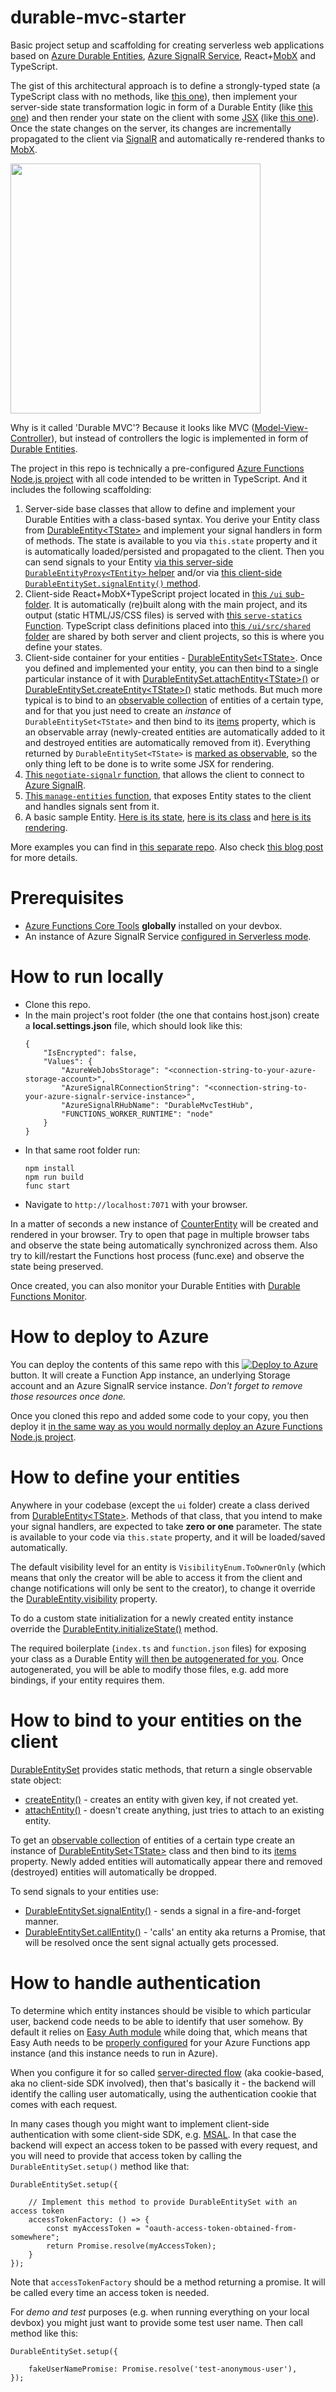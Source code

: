 # durable-mvc-starter

Basic project setup and scaffolding for creating serverless web applications based on [Azure Durable Entities](https://docs.microsoft.com/en-us/azure/azure-functions/durable/durable-functions-entities?tabs=javascript), [Azure SignalR Service](https://docs.microsoft.com/en-us/azure/azure-signalr/signalr-overview), React+[MobX](https://mobx.js.org) and TypeScript.

The gist of this architectural approach is to define a strongly-typed state (a TypeScript class with no methods, like [this one](https://github.com/scale-tone/durable-mvc-starter/blob/main/ui/src/shared/CounterState.ts)), then implement your server-side state transformation logic in form of a Durable Entity (like [this one](https://github.com/scale-tone/durable-mvc-starter/blob/main/DurableEntities/CounterEntity.ts)) and then render your state on the client with some [JSX](https://www.typescriptlang.org/docs/handbook/jsx.html) (like [this one](https://github.com/scale-tone/durable-mvc-starter/blob/main/ui/src/App.tsx)). Once the state changes on the server, its changes are incrementally propagated to the client via [SignalR](https://docs.microsoft.com/en-us/azure/azure-signalr/signalr-overview) and automatically re-rendered thanks to [MobX](https://mobx.js.org).

<img src="https://user-images.githubusercontent.com/5447190/129478058-290f9e9c-bc52-4915-b423-c78cfdb56c70.png" height="400px"/>

Why is it called 'Durable MVC'? Because it looks like MVC ([Model-View-Controller](https://en.wikipedia.org/wiki/Model%E2%80%93view%E2%80%93controller)), but instead of controllers the logic is implemented in form of [Durable Entities](https://docs.microsoft.com/en-us/azure/azure-functions/durable/durable-functions-entities?tabs=javascript).

The project in this repo is technically a pre-configured [Azure Functions Node.js project](https://docs.microsoft.com/en-us/azure/azure-functions/functions-reference-node?tabs=v2#typescript) with all code intended to be written in TypeScript. And it includes the following scaffolding:
1. Server-side base classes that allow to define and implement your Durable Entities with a class-based syntax. You derive your Entity class from [DurableEntity\<TState\>](https://github.com/scale-tone/durable-mvc-starter/blob/main/common/DurableEntity.ts) and implement your signal handlers in form of methods. The state is available to you via `this.state` property and it is automatically loaded/persisted and propagated to the client. Then you can send signals to your Entity [via this server-side `DurableEntityProxy<TEntity>` helper](https://github.com/scale-tone/durable-mvc-starter/blob/main/common/DurableEntityProxy.ts) and/or via [this client-side `DurableEntitySet.signalEntity()` method](https://github.com/scale-tone/durable-mvc-starter/blob/main/ui/src/common/DurableEntitySet.ts#L121).
2. Client-side React+MobX+TypeScript project located in [this `/ui` sub-folder](https://github.com/scale-tone/durable-mvc-starter/tree/main/ui). It is automatically (re)built along with the main project, and its output (static HTML/JS/CSS files) is served with [this `serve-statics` Function](https://github.com/scale-tone/durable-mvc-starter/blob/main/serve-statics/index.ts). TypeScript class definitions placed into [this `/ui/src/shared` folder](https://github.com/scale-tone/durable-mvc-starter/tree/main/ui/src/shared) are shared by both server and client projects, so this is where you define your states.
3. Client-side container for your entities - [DurableEntitySet\<TState\>](https://github.com/scale-tone/durable-mvc-starter/blob/main/ui/src/common/DurableEntitySet.ts). Once you defined and implemented your entity, you can then bind to a single particular instance of it with [DurableEntitySet.attachEntity\<TState\>()](https://github.com/scale-tone/durable-mvc-starter/blob/main/ui/src/common/DurableEntitySet.ts#L88) or [DurableEntitySet.createEntity\<TState\>()](https://github.com/scale-tone/durable-mvc-starter/blob/main/ui/src/common/DurableEntitySet.ts#L112) static methods. But much more typical is to bind to an [observable collection](https://mobx.js.org/observable-state.html) of entities of a certain type, and for that you just need to create an *instance* of `DurableEntitySet<TState>` and then bind to its [items](https://github.com/scale-tone/durable-mvc-starter/blob/main/ui/src/common/DurableEntitySet.ts#L18) property, which is an observable array (newly-created entities are automatically added to it and destroyed entities are automatically removed from it). Everything returned by `DurableEntitySet<TState>` is [marked as observable](https://mobx.js.org/observable-state.html#makeautoobservable), so the only thing left to be done is to write some JSX for rendering.
4. [This `negotiate-signalr` function](https://github.com/scale-tone/durable-mvc-starter/blob/main/negotiate-signalr/index.ts), that allows the client to connect to [Azure SignalR](https://docs.microsoft.com/en-us/azure/azure-signalr/signalr-overview).
5. [This `manage-entities` function](https://github.com/scale-tone/durable-mvc-starter/blob/main/manage-entities/index.ts), that exposes Entity states to the client and handles signals sent from it.
6. A basic sample Entity. [Here is its state](https://github.com/scale-tone/durable-mvc-starter/blob/main/ui/src/shared/CounterState.ts), [here is its class](https://github.com/scale-tone/durable-mvc-starter/blob/main/DurableEntities/CounterEntity.ts) and [here is its rendering](https://github.com/scale-tone/durable-mvc-starter/blob/main/ui/src/App.tsx#L26).

More examples you can find in [this separate repo](https://github.com/scale-tone/durable-mvc-samples).
Also check [this blog post](https://scale-tone.github.io/2021/03/15/durable-mvc) for more details.

# Prerequisites
* [Azure Functions Core Tools](https://www.npmjs.com/package/azure-functions-core-tools) **globally** installed on your devbox.
* An instance of Azure SignalR Service [configured in Serverless mode](https://docs.microsoft.com/en-us/azure/azure-signalr/concept-service-mode#serverless-mode).

# How to run locally

* Clone this repo.
* In the main project's root folder (the one that contains host.json) create a **local.settings.json** file, which should look like this:
  ```
  {
      "IsEncrypted": false,
      "Values": {
          "AzureWebJobsStorage": "<connection-string-to-your-azure-storage-account>",
          "AzureSignalRConnectionString": "<connection-string-to-your-azure-signalr-service-instance>",
          "AzureSignalRHubName": "DurableMvcTestHub",
          "FUNCTIONS_WORKER_RUNTIME": "node"
      }
  }
  ```
* In that same root folder run:
  ```
  npm install
  npm run build
  func start
  ```
* Navigate to `http://localhost:7071` with your browser.

In a matter of seconds a new instance of [CounterEntity](https://github.com/scale-tone/durable-mvc-starter/blob/main/DurableEntities/CounterEntity.ts) will be created and rendered in your browser. Try to open that page in multiple browser tabs and observe the state being automatically synchronized across them. Also try to kill/restart the Functions host process (func.exe) and observe the state being preserved.

Once created, you can also monitor your Durable Entities with [Durable Functions Monitor](https://github.com/scale-tone/DurableFunctionsMonitor).

# How to deploy to Azure

You can deploy the contents of this same repo with this
[![Deploy to Azure](https://aka.ms/deploytoazurebutton)](https://portal.azure.com/#create/Microsoft.Template/uri/https%3A%2F%2Fraw.githubusercontent.com%2Fscale-tone%2Fdurable-mvc-starter%2Fmain%2Farm-template.json) button. It will create a Function App instance, an underlying Storage account and an Azure SignalR service instance. *Don't forget to remove those resources once done.*

Once you cloned this repo and added some code to your copy, you then deploy it [in the same way as you would normally deploy an Azure Functions Node.js project](https://docs.microsoft.com/en-us/azure/azure-functions/functions-reference-node?tabs=v2#deploying-with-dependencies).

# How to define your entities

Anywhere in your codebase (except the `ui` folder) create a class derived from [DurableEntity\<TState\>](https://github.com/scale-tone/durable-mvc-starter/blob/main/common/DurableEntity.ts). Methods of that class, that you intend to make your signal handlers, are expected to take **zero or one** parameter. The state is available to your code via `this.state` property, and it will be loaded/saved automatically. 

The default visibility level for an entity is `VisibilityEnum.ToOwnerOnly` (which means that only the creator will be able to access it from the client and change notifications will only be sent to the creator), to change it override the [DurableEntity.visibility](https://github.com/scale-tone/durable-mvc-starter/blob/main/common/DurableEntity.ts#L41) property. 

To do a custom state initialization for a newly created entity instance override the [DurableEntity.initializeState()](https://github.com/scale-tone/durable-mvc-starter/blob/main/common/DurableEntity.ts#L36) method.

The required boilerplate (`index.ts` and `function.json` files) for exposing your class as a Durable Entity [will then be autogenerated for you](https://github.com/scale-tone/durable-mvc-starter/blob/main/generate-entity-boilerplate.js). Once autogenerated, you will be able to modify those files, e.g. add more bindings, if your entity requires them.

# How to bind to your entities on the client

[DurableEntitySet](https://github.com/scale-tone/durable-mvc-starter/blob/main/ui/src/common/DurableEntitySet.ts) provides static methods, that return a single observable state object: 
* [createEntity()](https://github.com/scale-tone/durable-mvc-starter/blob/main/ui/src/common/DurableEntitySet.ts#L112) - creates an entity with given key, if not created yet.
* [attachEntity()](https://github.com/scale-tone/durable-mvc-starter/blob/main/ui/src/common/DurableEntitySet.ts#L88) - doesn't create anything, just tries to attach to an existing entity.

To get an [observable collection](https://mobx.js.org/observable-state.html) of entities of a certain type create an instance of [DurableEntitySet\<TState\>](https://github.com/scale-tone/durable-mvc-starter/blob/main/ui/src/common/DurableEntitySet.ts) class and then bind to its [items](https://github.com/scale-tone/durable-mvc-starter/blob/main/ui/src/common/DurableEntitySet.ts#L18) property. Newly added entities will automatically appear there and removed (destroyed) entities will automatically be dropped.

To send signals to your entities use: 
* [DurableEntitySet.signalEntity()](https://github.com/scale-tone/durable-mvc-starter/blob/main/ui/src/common/DurableEntitySet.ts#L121) - sends a signal in a fire-and-forget manner. 
* [DurableEntitySet.callEntity()](https://github.com/scale-tone/durable-mvc-starter/blob/main/ui/src/common/DurableEntitySet.ts#L131) - 'calls' an entity aka returns a Promise, that will be resolved once the sent signal actually gets processed.

# How to handle authentication

To determine which entity instances should be visible to which particular user, backend code needs to be able to identify that user somehow. By default it relies on [Easy Auth module](https://docs.microsoft.com/en-us/azure/app-service/overview-authentication-authorization) while doing that, which means that Easy Auth needs to be [properly configured](https://docs.microsoft.com/en-us/azure/app-service/overview-authentication-authorization) for your Azure Functions app instance (and this instance needs to run in Azure).

When you configure it for so called [server-directed flow](https://docs.microsoft.com/en-us/azure/app-service/overview-authentication-authorization#authentication-flow) (aka cookie-based, aka no client-side SDK involved), then that's basically it - the backend will identify the calling user automatically, using the authentication cookie that comes with each request.

In many cases though you might want to implement client-side authentication with some client-side SDK, e.g. [MSAL](https://www.npmjs.com/package/@azure/msal-browser). In that case the backend will expect an access token to be passed with every request, and you will need to provide that access token by calling the `DurableEntitySet.setup()` method like that:
```
DurableEntitySet.setup({

    // Implement this method to provide DurableEntitySet with an access token
    accessTokenFactory: () => {
        const myAccessToken = "oauth-access-token-obtained-from-somewhere";
        return Promise.resolve(myAccessToken);
    }
});
```

Note that `accessTokenFactory` should be a method returning a promise. It will be called every time an access token is needed.

For *demo and test* purposes (e.g. when running everything on your local devbox) you might just want to provide some test user name. Then call method like this:
```
DurableEntitySet.setup({

    fakeUserNamePromise: Promise.resolve('test-anonymous-user'),
});
```
